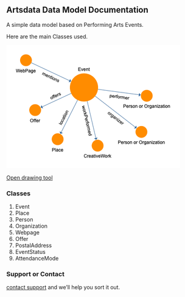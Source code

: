 ## Artsdata Data Model Documentation

A simple data model based on Performing Arts Events.

Here are the main Classes used.

![Image](images/Artsdata_Event_Model.png)

[Open drawing tool](https://www.yworks.com/yed-live/?file=https://gist.githubusercontent.com/saumier/0b09f57a9eedb32a8ca7c1081cb13cb3/raw/ba5848461df12c4655b3f4ca4e7ea0d60588e153/Artsdata_Event_Model)


### Classes

1. Event
3. Place
4. Person
5. Organization
6. Webpage
7. Offer
8. PostalAddress
9. EventStatus
10. AttendanceMode

### Support or Contact

[contact support](mailto:support@culturecreates.com) and we’ll help you sort it out.
